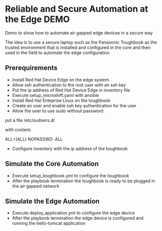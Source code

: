 # Reliable and Secure Automation at the Edge DEMO

Demo to show how to automate air gapped edge devices in a secure way

The idea is to use a secure laptop such as the Panasonic Toughbook as the trusted
environment that is installed and configured in the core and then used in the field
to automate the edge configuration

## Prerequirements

- Install Red Hat Device Edge on the edge system
- Allow ssh authentication to the root user with an ssh key
- Put the ip address of Red Hat Device Edge in inventory file
- Execute setup_microshift.yaml with ansible
- Install Red Hat Enteprise Linux on the toughbook
- Create an user and enable ssh key authentication for the user
- Allow the user to use sudo without password:

put a file /etc/sudoers.d/<user>

with content:

<user>	ALL=(ALL)	NOPASSWD: ALL

- Configure inventory with the ip address of the toughbook

## Simulate the Core Automation
- Execute setup_toughbook.yml to configure the toughbook
- After the playbook termination the toughbook is ready to be plugged in the air gapped network

## Simulate the Edge Automation
- Execute deploy_application.yml to configure the edge device
- After the playbook termination the edge device is configured and running the hello-tomcat application


